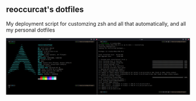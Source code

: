 ## reoccurcat's dotfiles
My deployment script for customzing zsh and all that automatically, and all my personal dotfiles

![Shell Picture](assets/shell.png)
